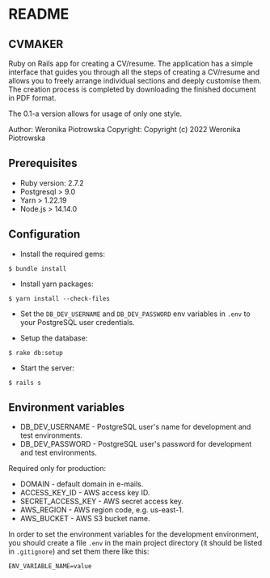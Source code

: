 # README

## CVMAKER

Ruby on Rails app for creating a CV/resume. The application has a simple interface that guides you through all the steps of creating a CV/resume and allows you to freely arrange individual sections and deeply customise them. The creation process is completed by downloading the finished document in PDF format.

The 0.1-a version allows for usage of only one style.

Author: Weronika Piotrowska
Copyright: Copyright (c) 2022 Weronika Piotrowska

## Prerequisites

- Ruby version: 2.7.2
- Postgresql > 9.0
- Yarn > 1.22.19
- Node.js > 14.14.0

## Configuration

- Install the required gems:

```
$ bundle install
```

- Install yarn packages:

```
$ yarn install --check-files
```

- Set the `DB_DEV_USERNAME` and `DB_DEV_PASSWORD` env variables in `.env` to your
PostgreSQL user credentials.

- Setup the database:

```
$ rake db:setup
```

- Start the server:
```
$ rails s
```

## Environment variables

* DB_DEV_USERNAME - PostgreSQL user's name for development and test environments.
* DB_DEV_PASSWORD - PostgreSQL user's password for development and test environments.

Required only for production:

* DOMAIN - default domain in e-mails.
* ACCESS_KEY_ID - AWS access key ID.
* SECRET_ACCESS_KEY - AWS secret access key.
* AWS_REGION - AWS region code, e.g. us-east-1.
* AWS_BUCKET - AWS S3 bucket name.

In order to set the environment variables for the development environment, you should
create a file `.env` in the main project directory (it should be listed in `.gitignore`)
and set them there like this:

```
ENV_VARIABLE_NAME=value
```
